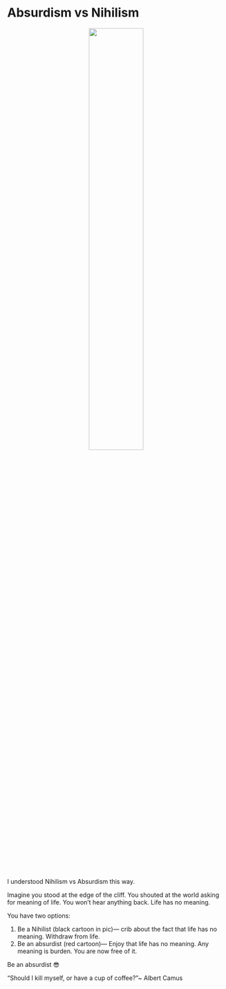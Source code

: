 # Absurdism vs Nihilism
<div style="text-align: center"><img src="blogs/absurdism-nihilism.jpg" width="50%"/></div>

I understood Nihilism vs Absurdism this way. 

Imagine you stood at the edge of the cliff. You shouted at the world asking for meaning of life. You won’t hear anything back. Life has no meaning.

You have two options:
1. Be a Nihilist (black cartoon in pic)— crib about the fact that life has no meaning. Withdraw from life.
2. ⁠Be an absurdist (red cartoon)— Enjoy that life has no meaning. Any meaning is burden. You are now free of it.

Be an absurdist 😎

“Should I kill myself, or have a cup of coffee?”~ Albert Camus